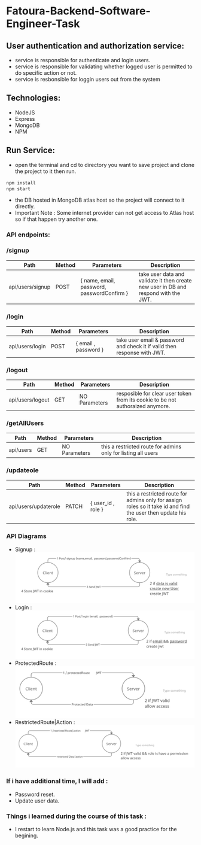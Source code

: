 # Fatoura-Backend-Software-Engineer-Task
## User authentication and authorization service:
* service is responsible for authenticate and login users.
* service is responsible for validating whether logged user is permitted to do specific action or not.
* service is resbonsible for loggin users out from the system

## Technologies:

* NodeJS
* Express
* MongoDB
* NPM

## Run Service:
* open the terminal and cd to directory you want to save project and clone the project to it then run.
```
npm install
npm start
```
* the DB hosted in MongoDB atlas host so the project will connect to it directly.
* Important Note : Some internet provider can not get access to Atlas host so if that happen try another one.


### API endpoints:

### /signup
Path | Method | Parameters | Description
---|---|---|---
api/users/signup| POST | { name, email, password, passwordConfirm } | take user data and validate it then create new user in DB and respond with the JWT.

### /login
Path | Method | Parameters | Description
---|---|---|---
api/users/login | POST | { email , password } | take user email & password and check it if valid then response with JWT.

### /logout
Path | Method | Parameters | Description
---|---|---|---
api/users/logout | GET | NO Parameters  | resposible for clear user token from its cookie to be not authoraized anymore.

### /getAllUsers
Path | Method | Parameters | Description
---|---|---|---
api/users | GET | NO Parameters | this a restricted route for admins only for listing all users

### /updateole
Path | Method | Parameters | Description
---|---|---|---
api/users/updaterole | PATCH | { user_id , role } | this a restricted route for admins only for assign roles so it take id and find the user then update his role.

### API Diagrams
* Signup :
  ![notification](https://github.com/shahat98/Fatoura-Backend-Software-Engineer-Task/blob/main/attachments/signup-.png)
* Login :
  ![notification](https://github.com/shahat98/Fatoura-Backend-Software-Engineer-Task/blob/main/attachments/login.png)
* ProtectedRoute :
  ![notification](https://github.com/shahat98/Fatoura-Backend-Software-Engineer-Task/blob/main/attachments/protectedRoute.png)
* RestrictedRoute|Action :
  ![notification](https://github.com/shahat98/Fatoura-Backend-Software-Engineer-Task/blob/main/attachments/restricted.png)
  

### If i have additional time, I will add :
* Password reset.
* Update user data.

### Things i learned during the course  of this task :
* I restart to learn Node.js and this task was a good practice for the begining.

